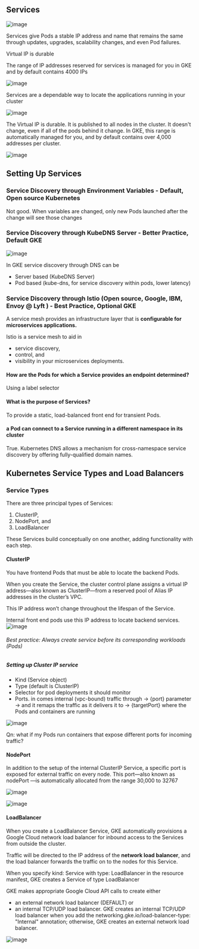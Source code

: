 ## Services
![image](https://user-images.githubusercontent.com/40435982/143942941-0f132813-037b-4947-a4c1-98598d2f2940.png)

Services give Pods a stable IP address
and name that remains the same through updates, upgrades, scalability changes, and
even Pod failures. 

Virtual IP is durable

The range of IP addresses reserved for services is managed for you in GKE and by default contains 4000 IPs

![image](https://user-images.githubusercontent.com/40435982/143908666-f1d95e59-938d-4eaf-89fb-fca13c185d75.png)

Services are a dependable way to locate the
applications running in your cluster

![image](https://user-images.githubusercontent.com/40435982/143530536-05dfb2bd-c367-4198-9696-bf7be403f66e.png)

The Virtual IP is durable. It is published to all nodes in the cluster. It doesn't change,
even if all of the pods behind it change.
In GKE, this range is automatically managed for you, and by default contains over
4,000 addresses per cluster.

![image](https://user-images.githubusercontent.com/40435982/143530549-34eb2500-4f41-49e9-90a7-3dfe75d3aebb.png)
## Setting Up Services
### Service Discovery through Environment Variables - Default, Open source Kubernetes
Not good. When variables are changed, only new Pods launched after the change will see those changes

### Service Discovery through KubeDNS Server - Better Practice, Default GKE
![image](https://user-images.githubusercontent.com/40435982/143922553-ab38bff0-faca-4acb-ae65-e071c9a9ab7b.png)

In GKE service discovery through DNS can be 
- Server based (KubeDNS Server)
- Pod based (kube-dns, for service discovery within pods, lower latency)

### Service Discovery through Istio (Open source, Google, IBM, Envoy @ Lyft ) - Best Practice, Optional GKE

A service mesh provides an infrastructure layer that is **configurable for microservices
applications.** 

Istio is a service mesh to aid in 
- service discovery, 
- control, and 
- visibility in your microservices deployments. 

#### How are the Pods for which a Service provides an endpoint determined?
Using a label selector

#### What is the purpose of Services?
To provide a static, load-balanced front end for transient Pods.

#### a Pod can connect to a Service running in a different namespace in its cluster
True. Kubernetes DNS allows a mechanism for cross-namespace service discovery by offering fully-qualified domain names.

## Kubernetes Service Types and Load Balancers
### Service Types
There are three principal types of Services: 
1. ClusterIP, 
2. NodePort, and 
3. LoadBalancer

These Services build conceptually on one another, adding functionality with each
step. 

#### ClusterIP
You have frontend Pods that must be able to locate the backend
Pods.

When you create the Service, the cluster control plane assigns a virtual IP
address—also known as ClusterIP—from a reserved pool of Alias IP addresses in the
cluster’s VPC. 

This IP address won’t change throughout the lifespan of the Service.

Internal front end pods use this IP address to locate backend services.
![image](https://user-images.githubusercontent.com/40435982/143935659-1608926e-8821-410b-bc41-9d5fc5e1e384.png)

###### Best practice: Always create service before its corresponding workloads (Pods)

##### Setting up Cluster IP service
- Kind (Service object)
- Type (default is ClusterIP)
- Selector for pod deployments it should monitor 
- Ports. in comes internal (vpc-bound) traffic through -> {port} parameter -> and it remaps the traffic as it delivers it to -> {targetPort} where the Pods and containers are running

![image](https://user-images.githubusercontent.com/40435982/143935758-dc3640cf-f256-43f8-891a-a91c48583aa2.png)

Qn: what if my Pods run containers that expose different ports for incoming traffic?

#### NodePort
In addition to the setup of the internal ClusterIP Service, a specific port is exposed for
external traffic on every node. This port—also known as nodePort —is automatically
allocated from the range 30,000 to 32767

![image](https://user-images.githubusercontent.com/40435982/143933716-f9c9cdaf-7208-49b3-9ae0-13189b230b09.png)

![image](https://user-images.githubusercontent.com/40435982/143934831-d592ee32-860a-4f78-87f9-a6d9e7e63f82.png)

#### LoadBalancer

When you create a LoadBalancer Service, GKE automatically provisions a Google
Cloud network load balancer for inbound access to the Services from outside the
cluster. 

Traffic will be directed to the IP address of the **network load balancer**, and the
load balancer forwards the traffic on to the nodes for this Service.

When you specify kind: Service with type: LoadBalancer in the resource
manifest, GKE creates a Service of type LoadBalancer

GKE makes appropriate Google Cloud API calls to create either 
- an external network load balancer (DEFAULT) or 
- an internal TCP/UDP load balancer. GKE creates an internal TCP/UDP load balancer
when you add the networking.gke.io/load-balancer-type: "Internal"
annotation; otherwise, GKE creates an external network load balancer.


![image](https://user-images.githubusercontent.com/40435982/143939617-9632d9f7-fa6d-4713-a0cd-6da5e1d8f549.png)



